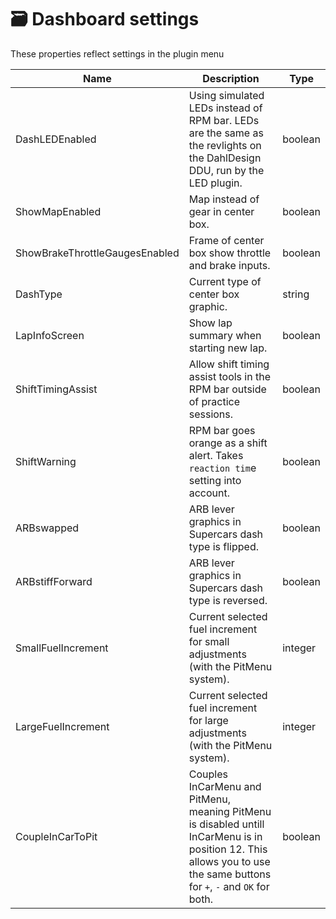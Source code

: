 # 🗃 Dashboard settings

These properties reflect settings in the plugin menu



| Name                           | Description                                                                                                                                                            | Type    |
| ------------------------------ | ---------------------------------------------------------------------------------------------------------------------------------------------------------------------- | ------- |
| DashLEDEnabled                 | Using simulated LEDs instead of RPM bar. LEDs are the same as the revlights on the DahlDesign DDU, run by the LED plugin.                                              | boolean |
| ShowMapEnabled                 | Map instead of gear in center box.                                                                                                                                     | boolean |
| ShowBrakeThrottleGaugesEnabled | Frame of center box show throttle and brake inputs.                                                                                                                    | boolean |
| DashType                       | Current type of center box graphic.                                                                                                                                    | string  |
| LapInfoScreen                  | Show lap summary when starting new lap.                                                                                                                                | boolean |
| ShiftTimingAssist              | Allow shift timing assist tools in the RPM bar outside of practice sessions.                                                                                           | boolean |
| ShiftWarning                   | RPM bar goes orange as a shift alert. Takes `reaction tim`e setting into account.                                                                                      | boolean |
| ARBswapped                     | ARB lever graphics in Supercars dash type is flipped.                                                                                                                  | boolean |
| ARBstiffForward                | ARB lever graphics in Supercars dash type is reversed.                                                                                                                 | boolean |
| SmallFuelIncrement             | Current selected fuel increment for small adjustments (with the PitMenu system).                                                                                       | integer |
| LargeFuelIncrement             | Current selected fuel increment for large adjustments (with the PitMenu system).                                                                                       | integer |
| CoupleInCarToPit               | Couples InCarMenu and PitMenu, meaning PitMenu is disabled untill InCarMenu is in position 12. This allows you to use the same buttons for `+`, `-` and `OK` for both. | boolean |

